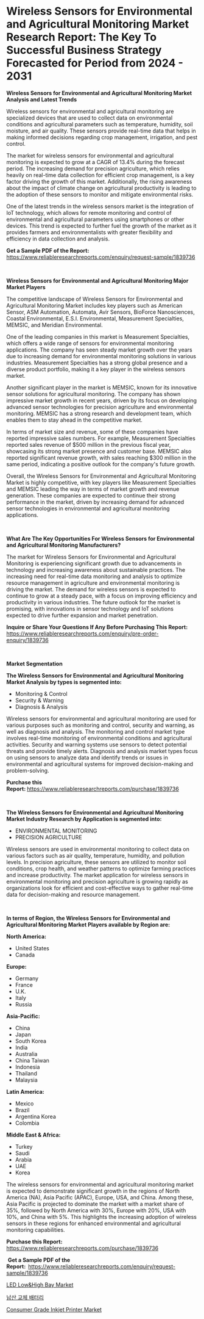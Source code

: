 <p><h1>Wireless Sensors for Environmental and Agricultural Monitoring Market Research Report: The Key To Successful Business Strategy Forecasted for Period from 2024 - 2031</h1></p><p><strong>Wireless Sensors for Environmental and Agricultural Monitoring Market Analysis and Latest Trends</strong></p>
<p><p>Wireless sensors for environmental and agricultural monitoring are specialized devices that are used to collect data on environmental conditions and agricultural parameters such as temperature, humidity, soil moisture, and air quality. These sensors provide real-time data that helps in making informed decisions regarding crop management, irrigation, and pest control.</p><p>The market for wireless sensors for environmental and agricultural monitoring is expected to grow at a CAGR of 13.4% during the forecast period. The increasing demand for precision agriculture, which relies heavily on real-time data collection for efficient crop management, is a key factor driving the growth of this market. Additionally, the rising awareness about the impact of climate change on agricultural productivity is leading to the adoption of these sensors to monitor and mitigate environmental risks.</p><p>One of the latest trends in the wireless sensors market is the integration of IoT technology, which allows for remote monitoring and control of environmental and agricultural parameters using smartphones or other devices. This trend is expected to further fuel the growth of the market as it provides farmers and environmentalists with greater flexibility and efficiency in data collection and analysis.</p></p>
<p><strong>Get a Sample PDF of the Report:&nbsp;</strong> <a href="https://www.reliableresearchreports.com/enquiry/request-sample/1839736">https://www.reliableresearchreports.com/enquiry/request-sample/1839736</a></p>
<p>&nbsp;</p>
<p><strong>Wireless Sensors for Environmental and Agricultural Monitoring Major Market Players</strong></p>
<p><p>The competitive landscape of Wireless Sensors for Environmental and Agricultural Monitoring Market includes key players such as American Sensor, ASM Automation, Automata, Avir Sensors, BioForce Nanosciences, Coastal Environmental, E.S.I. Environmental, Measurement Specialties, MEMSIC, and Meridian Environmental. </p><p>One of the leading companies in this market is Measurement Specialties, which offers a wide range of sensors for environmental monitoring applications. The company has seen steady market growth over the years due to increasing demand for environmental monitoring solutions in various industries. Measurement Specialties has a strong global presence and a diverse product portfolio, making it a key player in the wireless sensors market.</p><p>Another significant player in the market is MEMSIC, known for its innovative sensor solutions for agricultural monitoring. The company has shown impressive market growth in recent years, driven by its focus on developing advanced sensor technologies for precision agriculture and environmental monitoring. MEMSIC has a strong research and development team, which enables them to stay ahead in the competitive market.</p><p>In terms of market size and revenue, some of these companies have reported impressive sales numbers. For example, Measurement Specialties reported sales revenue of $500 million in the previous fiscal year, showcasing its strong market presence and customer base. MEMSIC also reported significant revenue growth, with sales reaching $300 million in the same period, indicating a positive outlook for the company's future growth.</p><p>Overall, the Wireless Sensors for Environmental and Agricultural Monitoring Market is highly competitive, with key players like Measurement Specialties and MEMSIC leading the way in terms of market growth and revenue generation. These companies are expected to continue their strong performance in the market, driven by increasing demand for advanced sensor technologies in environmental and agricultural monitoring applications.</p></p>
<p>&nbsp;</p>
<p><strong>What Are The Key Opportunities For Wireless Sensors for Environmental and Agricultural Monitoring Manufacturers?</strong></p>
<p><p>The market for Wireless Sensors for Environmental and Agricultural Monitoring is experiencing significant growth due to advancements in technology and increasing awareness about sustainable practices. The increasing need for real-time data monitoring and analysis to optimize resource management in agriculture and environmental monitoring is driving the market. The demand for wireless sensors is expected to continue to grow at a steady pace, with a focus on improving efficiency and productivity in various industries. The future outlook for the market is promising, with innovations in sensor technology and IoT solutions expected to drive further expansion and market penetration.</p></p>
<p><strong>Inquire or Share Your Questions If Any Before Purchasing This Report:</strong> <a href="https://www.reliableresearchreports.com/enquiry/pre-order-enquiry/1839736">https://www.reliableresearchreports.com/enquiry/pre-order-enquiry/1839736</a></p>
<p>&nbsp;</p>
<p><strong>Market Segmentation</strong></p>
<p><strong>The Wireless Sensors for Environmental and Agricultural Monitoring Market Analysis by types is segmented into:</strong></p>
<p><ul><li>Monitoring & Control</li><li>Security & Warning</li><li>Diagnosis & Analysis</li></ul></p>
<p><p>Wireless sensors for environmental and agricultural monitoring are used for various purposes such as monitoring and control, security and warning, as well as diagnosis and analysis. The monitoring and control market type involves real-time monitoring of environmental conditions and agricultural activities. Security and warning systems use sensors to detect potential threats and provide timely alerts. Diagnosis and analysis market types focus on using sensors to analyze data and identify trends or issues in environmental and agricultural systems for improved decision-making and problem-solving.</p></p>
<p><strong>Purchase this Report:&nbsp;</strong><a href="https://www.reliableresearchreports.com/purchase/1839736">https://www.reliableresearchreports.com/purchase/1839736</a></p>
<p>&nbsp;</p>
<p><strong>The Wireless Sensors for Environmental and Agricultural Monitoring Market Industry Research by Application is segmented into:</strong></p>
<p><ul><li>ENVIRONMENTAL MONITORING</li><li>PRECISION AGRICULTURE</li></ul></p>
<p><p>Wireless sensors are used in environmental monitoring to collect data on various factors such as air quality, temperature, humidity, and pollution levels. In precision agriculture, these sensors are utilized to monitor soil conditions, crop health, and weather patterns to optimize farming practices and increase productivity. The market application for wireless sensors in environmental monitoring and precision agriculture is growing rapidly as organizations look for efficient and cost-effective ways to gather real-time data for decision-making and resource management.</p></p>
<p>&nbsp;</p>
<p><strong>In terms of Region, the Wireless Sensors for Environmental and Agricultural Monitoring Market Players available by Region are:</strong></p>
<p>
    <p> <strong> North America: </strong>
        <ul>
            <li>United States</li>
            <li>Canada</li>
        </ul>
        </p> 
    <p> <strong> Europe: </strong>
        <ul>
            <li>Germany</li>
            <li>France</li>
            <li>U.K.</li>
            <li>Italy</li>
            <li>Russia</li>
        </ul>
        </p> 
    <p> <strong> Asia-Pacific: </strong>
        <ul>
            <li>China</li>
            <li>Japan</li>
            <li>South Korea</li>
            <li>India</li>
            <li>Australia</li>
            <li>China Taiwan</li>
            <li>Indonesia</li>
            <li>Thailand</li>
            <li>Malaysia</li>
        </ul>
        </p> 
    <p> <strong> Latin America: </strong>
        <ul>
            <li>Mexico</li>
            <li>Brazil</li>
            <li>Argentina Korea</li>
            <li>Colombia</li>
        </ul>
        </p> 
    <p> <strong> Middle East & Africa: </strong>
        <ul>
            <li>Turkey</li>
            <li>Saudi</li>
            <li>Arabia</li>
            <li>UAE</li>
            <li>Korea</li>
        </ul>
    </p>
    </p>
<p><p>The wireless sensors for environmental and agricultural monitoring market is expected to demonstrate significant growth in the regions of North America (NA), Asia Pacific (APAC), Europe, USA, and China. Among these, Asia Pacific is projected to dominate the market with a market share of 35%, followed by North America with 30%, Europe with 20%, USA with 10%, and China with 5%. This highlights the increasing adoption of wireless sensors in these regions for enhanced environmental and agricultural monitoring capabilities.</p></p>
<p><strong>Purchase this Report: </strong><a href="https://www.reliableresearchreports.com/purchase/1839736">https://www.reliableresearchreports.com/purchase/1839736</a></p>
<p>&nbsp;<strong>Get a Sample PDF of the Report:&nbsp;&nbsp;</strong><a href="https://www.reliableresearchreports.com/enquiry/request-sample/1839736">https://www.reliableresearchreports.com/enquiry/request-sample/1839736</a></p>
<p><strong></strong></p>
<p><p><a href="https://github.com/edytherolanlouisejk1miz0wig/Market-Research-Report-List-1/blob/main/led-lowhigh-bay-market.md">LED Low&High Bay Market</a></p><p><a href="https://github.com/LanceOlsotn8978/Market-Research-Report-List-1/blob/main/719832012478.md">납산 교체 배터리</a></p><p><a href="https://github.com/peachesmcdowel1/Market-Research-Report-List-2/blob/main/consumer-grade-inkjet-printer-market.md">Consumer Grade Inkjet Printer Market</a></p></p>